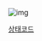 ![img](https://s3.us-west-2.amazonaws.com/secure.notion-static.com/d56c42d4-2d2c-447b-921c-18c0cbd69f2a/http_status.png?X-Amz-Algorithm=AWS4-HMAC-SHA256&X-Amz-Credential=AKIAT73L2G45O3KS52Y5%2F20210427%2Fus-west-2%2Fs3%2Faws4_request&X-Amz-Date=20210427T131014Z&X-Amz-Expires=86400&X-Amz-Signature=1d559d39cda0edd3474a8884c51e99c859948de920f39c7155ee604648d53929&X-Amz-SignedHeaders=host&response-content-disposition=filename%20%3D%22http_status.png%22)
  
[상태코드](https://developer.mozilla.org/ko/docs/Web/HTTP/Status)  
